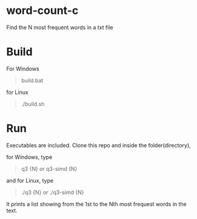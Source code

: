 # word-count-c
Find the N most frequent words in a txt file

# Build
For Windows
> build.bat

for Linux
> ./build.sh

# Run
Executables are included. Clone this repo and inside the folder(directory),

for Windows, type
> q3 {N} or q3-simd {N}
 
and for Linux, type
> ./q3 {N} or ./q3-simd {N}

It prints a list showing from the 1st to the Nth most frequest words in the text. 
